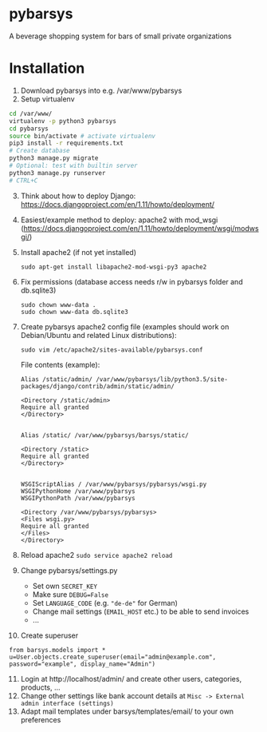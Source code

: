 # pybarsys
A beverage shopping system for bars of small private organizations

# Installation
1. Download pybarsys into e.g. /var/www/pybarsys
2. Setup virtualenv
```bash
cd /var/www/
virtualenv -p python3 pybarsys
cd pybarsys
source bin/activate # activate virtualenv
pip3 install -r requirements.txt
# Create database
python3 manage.py migrate
# Optional: test with builtin server
python3 manage.py runserver
# CTRL+C
```
3. Think about how to deploy Django: https://docs.djangoproject.com/en/1.11/howto/deployment/
4. Easiest/example method to deploy: apache2 with mod_wsgi (https://docs.djangoproject.com/en/1.11/howto/deployment/wsgi/modwsgi/)
5. Install apache2 (if not yet installed)

   ```sudo apt-get install libapache2-mod-wsgi-py3 apache2```
6. Fix permissions (database access needs r/w in pybarsys folder and db.sqlite3)
   ```
   sudo chown www-data .
   sudo chown www-data db.sqlite3
   ```
7. Create pybarsys apache2 config file (examples should work on Debian/Ubuntu and related Linux distributions):

   ```sudo vim /etc/apache2/sites-available/pybarsys.conf```
   
   File contents (example):
   ```
   Alias /static/admin/ /var/www/pybarsys/lib/python3.5/site-packages/django/contrib/admin/static/admin/

   <Directory /static/admin>
   Require all granted
   </Directory>


   Alias /static/ /var/www/pybarsys/barsys/static/

   <Directory /static>
   Require all granted
   </Directory>


   WSGIScriptAlias / /var/www/pybarsys/pybarsys/wsgi.py
   WSGIPythonHome /var/www/pybarsys
   WSGIPythonPath /var/www/pybarsys

   <Directory /var/www/pybarsys/pybarsys>
   <Files wsgi.py>
   Require all granted
   </Files>
   </Directory>
   ```
8. Reload apache2
   ```sudo service apache2 reload```
   
9. Change pybarsys/settings.py
   * Set own `SECRET_KEY`
   * Make sure `DEBUG=False`
   * Set `LANGUAGE_CODE` (e.g. `"de-de"` for German)
   * Change mail settings (`EMAIL_HOST` etc.) to be able to send invoices
   * ...
   
10. Create superuser
   ```/v/w/pybarsys> sudo python3 manage.py shell
   from barsys.models import *
   u=User.objects.create_superuser(email="admin@example.com", password="example", display_name="Admin")
   ```
11. Login at http://localhost/admin/ and create other users, categories, products, ...
12. Change other settings like bank account details at `Misc -> External admin interface (settings)`
13. Adapt mail templates under barsys/templates/email/ to your own preferences
